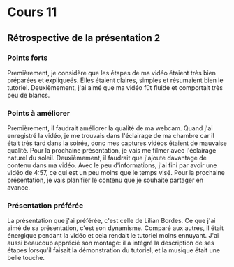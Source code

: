 # Cours 11
## Rétrospective de la présentation 2

### Points forts
Premièrement, je considère que les étapes de ma vidéo étaient très bien préparées et expliqueés. Elles étaient claires, simples et résumaient bien le tutoriel.
Deuxièmement, j'ai aimé que ma vidéo fût fluide et comportait très peu de blancs.

### Points à améliorer
Premièrement, il faudrait améliorer la qualité de ma webcam. Quand j'ai enregistré la vidéo, je me trouvais dans l'éclairage de ma chambre car il était très tard dans la soirée, donc mes captures vidéos étaient de mauvaise qualité. Pour la prochaine présentation, je vais me filmer avec l'éclairage naturel du soleil.
Deuxièmement, il faudrait que j'ajoute davantage de contenu dans ma vidéo. Avec le peu d'informations, j'ai fini par avoir une vidéo de 4:57, ce qui est un peu moins que le temps visé. Pour la prochaine présentation, je vais planifier le contenu que je souhaite partager en avance.

### Présentation préférée
La présentation que j'ai préférée, c'est celle de Lilian Bordes. Ce que j'ai aimé de sa présentation, c'est son dynamisme. Comparé aux autres, il était énergique pendant la vidéo et cela rendait le tutoriel moins ennuyant. J'ai aussi beaucoup apprécié son montage: il a intégré la description de ses étapes lorsqu'il faisait la démonstration du tutoriel, et la musique était une belle touche.
